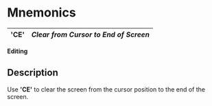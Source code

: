 # Mnemonics

**'CE'** |  **_Clear from Cursor to End of Screen_**  
---|---  
  
**Editing**

##  Description

Use **'CE'** to clear the screen from the cursor position to the end of the screen.
